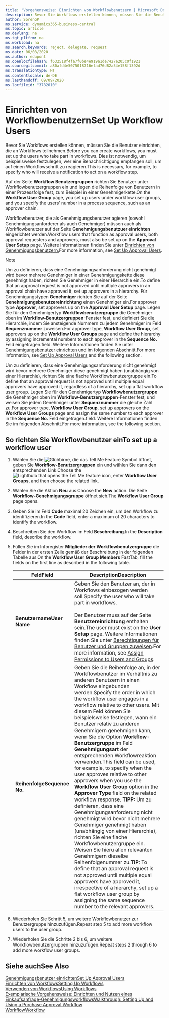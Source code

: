 ```yaml
---
title: 'Vorgehensweise: Einrichten von Workflowbenutzern | Microsoft Docs'
description: Bevor Sie Workflows erstellen können, müssen Sie die Benutzer einrichten, die an Workflows teilnehmen. Dies ist notwendig, um beispielsweise festzulegen, wer eine Benachrichtigung empfangen soll, um auf einen Workflowschritt zu reagieren.
author: SorenGP
ms.service: dynamics365-business-central
ms.topic: article
ms.devlang: na
ms.tgt_pltfrm: na
ms.workload: na
ms.search.keywords: reject, delegate, request
ms.date: 06/08/2020
ms.author: edupont
ms.openlocfilehash: f632518f4fa7f0be4e919a1de7427e205c0f1921
ms.sourcegitcommit: a80afd4e5075018716efad76d82a54e158f1392d
ms.translationtype: HT
ms.contentlocale: de-DE
ms.lasthandoff: 09/09/2020
ms.locfileid: "3782010"
---
```

# <a name="set-up-workflow-users"></a><span data-ttu-id="0a7cf-104">Einrichten von Workflowbenutzern</span><span class="sxs-lookup"><span data-stu-id="0a7cf-104">Set Up Workflow Users</span></span>

<span data-ttu-id="0a7cf-105">Bevor Sie Workflows erstellen können, müssen Sie die Benutzer einrichten, die an Workflows teilnehmen.</span><span class="sxs-lookup"><span data-stu-id="0a7cf-105">Before you can create workflows, you must set up the users who take part in workflows.</span></span> <span data-ttu-id="0a7cf-106">Dies ist notwendig, um beispielsweise festzulegen, wer eine Benachrichtigung empfangen soll, um auf einen Workflowschritt zu reagieren.</span><span class="sxs-lookup"><span data-stu-id="0a7cf-106">This is necessary, for example, to specify who will receive a notification to act on a workflow step.</span></span>  

<span data-ttu-id="0a7cf-107">Auf der Seite  **Workflow Benutzergruppen** richten Sie Benutzer unter Workflowbenutzergruppen ein und legen die Reihenfolge von Benutzern in einer Prozessfolge fest, zum Beispiel in einer Genehmigerkette.</span><span class="sxs-lookup"><span data-stu-id="0a7cf-107">On the **Workflow User Group** page, you set up users under workflow user groups, and you specify the users’ number in a process sequence, such as an approver chain.</span></span>  

<span data-ttu-id="0a7cf-108">Workflowbenutzer, die als Genehmigungsbenutzer agieren (sowohl Genehmigungsanforderer als auch Genehmiger) müssen auch als Workflowbenutzer auf der Seite **Genehmigungsbenutzuer einrichten** eingerichtet werden.</span><span class="sxs-lookup"><span data-stu-id="0a7cf-108">Workflow users that function as approval users, both approval requesters and approvers, must also be set up on the **Approval User Setup** page.</span></span> <span data-ttu-id="0a7cf-109">Weitere Informationen finden Sie unter [Einrichten von Genehmigungsbenutzern.](across-how-to-set-up-approval-users.md)</span><span class="sxs-lookup"><span data-stu-id="0a7cf-109">For more information, see [Set Up Approval Users](across-how-to-set-up-approval-users.md).</span></span>  

> [!NOTE]  
> <span data-ttu-id="0a7cf-110">Um zu definieren, dass eine Genehmigungsanforderung nicht genehmigt wird bevor mehrere Genehmiger in einer Genehmigungskette diese genehmigt haben, richten Sie Genehmiger in einer Hierarchie ein.</span><span class="sxs-lookup"><span data-stu-id="0a7cf-110">To define that an approval request is not approved until multiple approvers in an approval chain have approved it, set up approvers in a hierarchy.</span></span> <span data-ttu-id="0a7cf-111">Für Genehmigungstypen **Genehmiger** richten Sie auf der Seite **Genehmigungsbenutzereinrichtung** einen Genehmiger ein.</span><span class="sxs-lookup"><span data-stu-id="0a7cf-111">For approver type **Approver**, set approvers up on the **Approval User Setup** page.</span></span> <span data-ttu-id="0a7cf-112">Legen Sie für den Genehmigertyp **Workflowbenutzergruppe** die Genehmiger oben im **Workflow-Benutzergruppen**-Fenster fest, und definiert Sie die Hierarchie, indem Sie ansteigende Nummern zu jedem Genehmiger im Feld **Sequenznummer** zuweisen.</span><span class="sxs-lookup"><span data-stu-id="0a7cf-112">For approver type, **Workflow User Group**, set approvers up on the **Workflow User Groups** page and define the hierarchy by assigning incremental numbers to each approver in the **Sequence No.**</span></span> <span data-ttu-id="0a7cf-113">Feld eingetragen.</span><span class="sxs-lookup"><span data-stu-id="0a7cf-113">field.</span></span> <span data-ttu-id="0a7cf-114">Weitere Informationen finden Sie unter [Genehmigungsbenutzer einrichten](across-how-to-set-up-approval-users.md) und im folgenden Abschnitt.</span><span class="sxs-lookup"><span data-stu-id="0a7cf-114">For more information, see [Set Up Approval Users](across-how-to-set-up-approval-users.md) and the following section.</span></span>  
>
> <span data-ttu-id="0a7cf-115">Um zu definieren, dass eine Genehmigungsanforderung nicht genehmigt wird bevor mehrere Genehmiger diese genehmigt haben (unabhängig von einer Hierarchie), richten Sie eine flache Workflowbenutzergruppe ein.</span><span class="sxs-lookup"><span data-stu-id="0a7cf-115">To define that an approval request is not approved until multiple equal approvers have approved it, regardless of a hierarchy, set up a flat workflow user group.</span></span> <span data-ttu-id="0a7cf-116">Legen Sie für den Genehmigertyp **Workflowbenutzergruppe** die Genehmiger oben im **Workflow-Benutzergruppen**-Fenster fest, und weisen Sie jedem Genehmiger unter **Sequenznummer** die gleiche Zahl zu.</span><span class="sxs-lookup"><span data-stu-id="0a7cf-116">For approver type, **Workflow User Group**, set up approvers on the **Workflow User Groups** page and assign the same number to each approver in the **Sequence No.**</span></span> <span data-ttu-id="0a7cf-117">Feld eingetragen.</span><span class="sxs-lookup"><span data-stu-id="0a7cf-117">field.</span></span> <span data-ttu-id="0a7cf-118">Weitere Informationen finden Sie im folgenden Abschnitt.</span><span class="sxs-lookup"><span data-stu-id="0a7cf-118">For more information, see the following section.</span></span>  

## <a name="to-set-up-a-workflow-user"></a><span data-ttu-id="0a7cf-119">So richten Sie Workflowbenutzer ein</span><span class="sxs-lookup"><span data-stu-id="0a7cf-119">To set up a workflow user</span></span>

1. <span data-ttu-id="0a7cf-120">Wählen Sie die ![Glühbirne, die das Tell Me Feature](media/ui-search/search_small.png "Tell Me-Funktion") Symbol öffnet, geben Sie **Workflow-Benutzergruppen** ein und wählen Sie dann den entsprechenden Link.</span><span class="sxs-lookup"><span data-stu-id="0a7cf-120">Choose the ![Lightbulb that opens the Tell Me feature](media/ui-search/search_small.png "Tell me what you want to do") icon, enter **Workflow User Groups**, and then choose the related link.</span></span>  
2. <span data-ttu-id="0a7cf-121">Wählen Sie die Aktion **Neu** aus.</span><span class="sxs-lookup"><span data-stu-id="0a7cf-121">Choose the **New** action.</span></span> <span data-ttu-id="0a7cf-122">Die Seite **Workflow-Genehmigungsgruppe** öffnet sich.</span><span class="sxs-lookup"><span data-stu-id="0a7cf-122">The **Workflow User Group** page opens.</span></span>  
3. <span data-ttu-id="0a7cf-123">Geben Sie im Feld **Code** maximal 20 Zeichen ein, um den Workflow zu identifizieren.</span><span class="sxs-lookup"><span data-stu-id="0a7cf-123">In the **Code** field, enter a maximum of 20 characters to identify the workflow.</span></span>  
4. <span data-ttu-id="0a7cf-124">Beschreiben Sie den Workflow im Feld **Beschreibung**.</span><span class="sxs-lookup"><span data-stu-id="0a7cf-124">In the **Description** field, describe the workflow.</span></span>  
5. <span data-ttu-id="0a7cf-125">Füllen Sie im Inforegister **Mitglieder der Workflowbenutzergruppe** die Felder in der ersten Zeile gemäß der Beschreibung in der folgenden Tabelle aus.</span><span class="sxs-lookup"><span data-stu-id="0a7cf-125">On the **Workflow User Group Members** FastTab, fill the fields on the first line as described in the following table.</span></span>  

    |<span data-ttu-id="0a7cf-126">Feld</span><span class="sxs-lookup"><span data-stu-id="0a7cf-126">Field</span></span>|<span data-ttu-id="0a7cf-127">Description</span><span class="sxs-lookup"><span data-stu-id="0a7cf-127">Description</span></span>|  
    |---------------------------------|---------------------------------------|  
    |<span data-ttu-id="0a7cf-128">**Benutzername**</span><span class="sxs-lookup"><span data-stu-id="0a7cf-128">**User Name**</span></span>|<span data-ttu-id="0a7cf-129">Geben Sie den Benutzer an, der in Workflows einbezogen werden soll.</span><span class="sxs-lookup"><span data-stu-id="0a7cf-129">Specify the user who will take part in workflows.</span></span><br /><br /> <span data-ttu-id="0a7cf-130">Der Benutzer muss auf der Seite **Benutzereinrichtung** enthalten sein.</span><span class="sxs-lookup"><span data-stu-id="0a7cf-130">The user must exist on the **User Setup** page.</span></span> <span data-ttu-id="0a7cf-131">Weitere Informationen finden Sie unter [Berechtigungen für Benutzer und Gruppen zuweisen](ui-define-granular-permissions.md).</span><span class="sxs-lookup"><span data-stu-id="0a7cf-131">For more information, see [Assign Permissions to Users and Groups](ui-define-granular-permissions.md).</span></span>|  
    |<span data-ttu-id="0a7cf-132">**Reihenfolge**</span><span class="sxs-lookup"><span data-stu-id="0a7cf-132">**Sequence No.**</span></span>|<span data-ttu-id="0a7cf-133">Geben Sie die Reihenfolge an, in der Workflowbenutzer im Verhältnis zu anderen Benutzern in einen Workflow eingebunden werden.</span><span class="sxs-lookup"><span data-stu-id="0a7cf-133">Specify the order in which the workflow user engages in a workflow relative to other users.</span></span> <span data-ttu-id="0a7cf-134">Mit diesem Feld können Sie beispielsweise festlegen, wann ein Benutzer relativ zu anderen Genehmigern genehmigen kann, wenn Sie die Option **Workflow-Benutzergruppe** im Feld **Genehmigungsart** der entsprechenden Workflowreaktion verwenden.</span><span class="sxs-lookup"><span data-stu-id="0a7cf-134">This field can be used, for example, to specify when the user approves relative to other approvers when you use the **Workflow User Group** option in the **Approver Type** field on the related workflow response.</span></span> <span data-ttu-id="0a7cf-135">**TIPP:** Um zu definieren, dass eine Genehmigungsanforderung nicht genehmigt wird bevor nicht mehrere Genehmiger genehmigt haben (unabhängig von einer Hierarchie), richten Sie eine flache Workflowbenutzergruppe ein. Weisen Sie hieru allen relevanten Genehmigern dieselbe Reihenfolgenummer zu.</span><span class="sxs-lookup"><span data-stu-id="0a7cf-135">**TIP:**  To define that an approval request is not approved until multiple equal approvers have approved it, irrespective of a hierarchy, set up a flat workflow user group by assigning the same sequence number to the relevant approvers.</span></span>|  
6. <span data-ttu-id="0a7cf-136">Wiederholen Sie Schritt 5, um weitere Workflowbenutzer zur Benutzergruppe hinzuzufügen.</span><span class="sxs-lookup"><span data-stu-id="0a7cf-136">Repeat step 5 to add more workflow users to the user group.</span></span>  
7. <span data-ttu-id="0a7cf-137">Wiederholen Sie die Schritte 2 bis 6, um weitere Workflowbenutzergruppen hinzuzufügen.</span><span class="sxs-lookup"><span data-stu-id="0a7cf-137">Repeat steps 2 through 6 to add more workflow user groups.</span></span>  

## <a name="see-also"></a><span data-ttu-id="0a7cf-138">Siehe auch</span><span class="sxs-lookup"><span data-stu-id="0a7cf-138">See Also</span></span>

[<span data-ttu-id="0a7cf-139">Genehmigungsbenutzer einrichten</span><span class="sxs-lookup"><span data-stu-id="0a7cf-139">Set Up Approval Users</span></span>](across-how-to-set-up-approval-users.md)  
[<span data-ttu-id="0a7cf-140">Einrichten von Workflows</span><span class="sxs-lookup"><span data-stu-id="0a7cf-140">Setting Up Workflows</span></span>](across-set-up-workflows.md)  
[<span data-ttu-id="0a7cf-141">Verwenden von Workflows</span><span class="sxs-lookup"><span data-stu-id="0a7cf-141">Using Workflows</span></span>](across-use-workflows.md)  
[<span data-ttu-id="0a7cf-142">Exemplarische Vorgehensweise: Einrichten und Nutzen eines Einkaufsanfrage-Genehmigungsworkflows</span><span class="sxs-lookup"><span data-stu-id="0a7cf-142">Walkthrough: Setting Up and Using a Purchase Approval Workflow</span></span>](walkthrough-setting-up-and-using-a-purchase-approval-workflow.md)  
[<span data-ttu-id="0a7cf-143">Workflow</span><span class="sxs-lookup"><span data-stu-id="0a7cf-143">Workflow</span></span>](across-workflow.md)  
